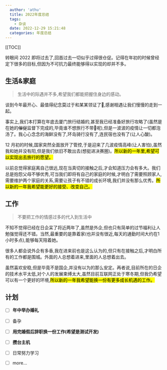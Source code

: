 ```yaml
---
  author: 'athu'
  title: 2022年度总结
  tags:
    - 杂谈
  date: 2022-12-29 15:21:48
  categories: 年度总结
---
```


[[TOC]]

转眼间 2022 即将过去了,回首过去一切似乎过得很仓促。记得在年初的时候曾经定下很多的目标,但因为不可抗力最终能够得以实现的却并不多。

## 生活&家庭

> 生活中的际遇并不多,希望我们都能把握住身边的感动。

谈到今年最开心、最值得纪念莫过于和某某领证了🙌,感谢相遇让我们慢慢的走到一起。

事实上,我们本打算在年底去厦门旅行结婚的,甚至我已经准备好旅行攻略了(虽然是在她的~~催促~~监督下完成的,毕竟谁不想旅行不带🧠呢),但是一波波的疫情让一切都泡汤了。我心心念念的海鲜没有了,环岛骑行没有了,连民宿也没有了(让人心酸)。

12 月初的时候,国家突然全面放开了管控,于是迎来了几波疫情高峰(让人害怕),虽然我和她并没有阳,但是我们依旧不敢出去(想挺进决赛圈)。<mark>所以新的一年里,希望可以实现出去旅行的愿望。</mark>

以前总觉得家庭离自己很远,现在当真切的接触之后,才会知道压力会有多大。我们总是抱怨父母不够优秀,可当我们即将有自己的家庭的时候,才明白了需要照顾家人,需要维护两个家庭的关系,需要让孩子有不错的成长环境,我们并没有那么优秀。<mark>所以新的一年我希望能更好的接受、改变自己。</mark>

## 工作

> 不要把工作的情感过多的代入到生活中

不知不觉得已经在日企呆了将近两年了,虽然是外企,但也只有简单的过节福利让人勉强觉得还不错。当然,最重要的是靠着家(也并没有很近,每天的通勤时间大约在1小时多点),能够每天陪着她。

很多人都会说外企有多香,我在进来前也是这么认为的,但只有在接触之后,才明白所有的工作都是围城。外面的人总想着进来,里面的人总想着出去。

虽然喜欢安稳,但是毕竟不是国企,并没有以为的那么安定。再者说,目前所在的日企的技术水平太低,对个人的发展束缚太大,虽然目前互联网正处于寒冬期,但我仍希望可以有一个更好的环境,<mark>所以新的一年我希望能换一份有更多成长机遇的工作。</mark>

## 计划

- [ ] **年中举办婚礼**
- [ ] 备孕
- [ ] **用完婚假后辞职换一份工作(希望是测试开发)**
- [ ] **攒台主机**
- [ ] 日常努力学习
- [ ] more...

